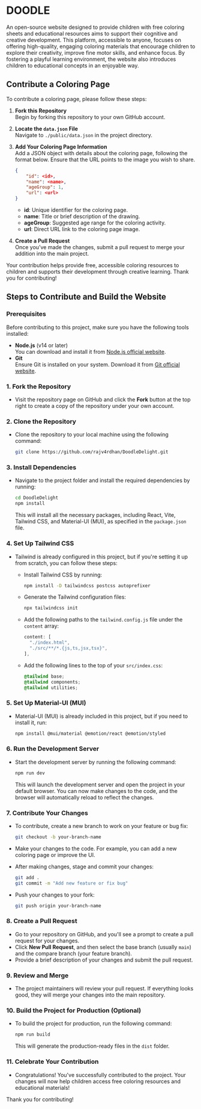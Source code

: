 # DOODLE

An open-source website designed to provide children with free coloring sheets and educational resources aims to support their cognitive and creative development. This platform, accessible to anyone, focuses on offering high-quality, engaging coloring materials that encourage children to explore their creativity, improve fine motor skills, and enhance focus. By fostering a playful learning environment, the website also introduces children to educational concepts in an enjoyable way.

## Contribute a Coloring Page

To contribute a coloring page, please follow these steps:

1. **Fork this Repository**  
   Begin by forking this repository to your own GitHub account.

2. **Locate the `data.json` File**  
   Navigate to `./public/data.json` in the project directory.

3. **Add Your Coloring Page Information**  
   Add a JSON object with details about the coloring page, following the format below. Ensure that the URL points to the image you wish to share.

   ```json
   {
       "id": <id>,
       "name": <name>,
       "ageGroup": 1,
       "url": <url>
   }
   ```

   - **id**: Unique identifier for the coloring page.
   - **name**: Title or brief description of the drawing.
   - **ageGroup**: Suggested age range for the coloring activity.
   - **url**: Direct URL link to the coloring page image.

4. **Create a Pull Request**  
   Once you’ve made the changes, submit a pull request to merge your addition into the main project.

Your contribution helps provide free, accessible coloring resources to children and supports their development through creative learning. Thank you for contributing!

## Steps to Contribute and Build the Website

### Prerequisites

Before contributing to this project, make sure you have the following tools installed:

- **Node.js** (v14 or later)  
  You can download and install it from [Node.js official website](https://nodejs.org/).
- **Git**  
  Ensure Git is installed on your system. Download it from [Git official website](https://git-scm.com/).

### 1. Fork the Repository

- Visit the repository page on GitHub and click the **Fork** button at the top right to create a copy of the repository under your own account.

### 2. Clone the Repository

- Clone the repository to your local machine using the following command:

  ```bash
  git clone https://github.com/rajv4rdhan/DoodleDelight.git
  ```

### 3. Install Dependencies

- Navigate to the project folder and install the required dependencies by running:

  ```bash
  cd DoodleDelight
  npm install
  ```

  This will install all the necessary packages, including React, Vite, Tailwind CSS, and Material-UI (MUI), as specified in the `package.json` file.

### 4. Set Up Tailwind CSS

- Tailwind is already configured in this project, but if you're setting it up from scratch, you can follow these steps:
  
  - Install Tailwind CSS by running:

    ```bash
    npm install -D tailwindcss postcss autoprefixer
    ```

  - Generate the Tailwind configuration files:

    ```bash
    npx tailwindcss init
    ```

  - Add the following paths to the `tailwind.config.js` file under the `content` array:

    ```js
    content: [
      "./index.html",
      "./src/**/*.{js,ts,jsx,tsx}",
    ],
    ```

  - Add the following lines to the top of your `src/index.css`:

    ```css
    @tailwind base;
    @tailwind components;
    @tailwind utilities;
    ```

### 5. Set Up Material-UI (MUI)

- Material-UI (MUI) is already included in this project, but if you need to install it, run:

  ```bash
  npm install @mui/material @emotion/react @emotion/styled
  ```

### 6. Run the Development Server

- Start the development server by running the following command:

  ```bash
  npm run dev
  ```

  This will launch the development server and open the project in your default browser. You can now make changes to the code, and the browser will automatically reload to reflect the changes.

### 7. Contribute Your Changes

- To contribute, create a new branch to work on your feature or bug fix:

  ```bash
  git checkout -b your-branch-name
  ```

- Make your changes to the code. For example, you can add a new coloring page or improve the UI.

- After making changes, stage and commit your changes:

  ```bash
  git add .
  git commit -m "Add new feature or fix bug"
  ```

- Push your changes to your fork:

  ```bash
  git push origin your-branch-name
  ```

### 8. Create a Pull Request

- Go to your repository on GitHub, and you'll see a prompt to create a pull request for your changes.
- Click **New Pull Request**, and then select the base branch (usually `main`) and the compare branch (your feature branch).
- Provide a brief description of your changes and submit the pull request.

### 9. Review and Merge

- The project maintainers will review your pull request. If everything looks good, they will merge your changes into the main repository.

### 10. Build the Project for Production (Optional)

- To build the project for production, run the following command:

  ```bash
  npm run build
  ```

  This will generate the production-ready files in the `dist` folder.

### 11. Celebrate Your Contribution

- Congratulations! You've successfully contributed to the project. Your changes will now help children access free coloring resources and educational materials!

Thank you for contributing!
